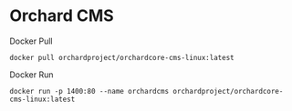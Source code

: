 # Orchard CMS

Docker Pull

```shell
docker pull orchardproject/orchardcore-cms-linux:latest
```

Docker Run

```shell
docker run -p 1400:80 --name orchardcms orchardproject/orchardcore-cms-linux:latest
```